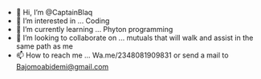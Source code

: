 - 👋 Hi, I’m @CaptainBlaq
- 👀 I’m interested in ... Coding
- 🌱 I’m currently learning ... Phyton programming
- 💞️ I’m looking to collaborate on ... mutuals that will walk and assist in the same path as me
- 📫 How to reach me ... Wa.me/2348081909831 or send a mail to Bajomoabidemi@gmail.com

<!---
CaptainBlaq/CaptainBlaq is a ✨ special ✨ repository because its `README.md` (this file) appears on your GitHub profile.
You can click the Preview link to take a look at your changes.
--->
